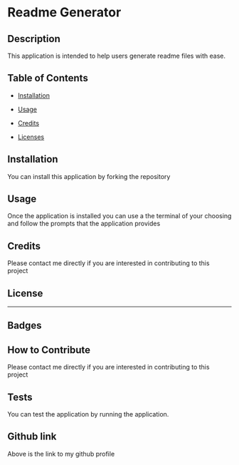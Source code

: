 
  # Readme Generator

  ## Description
  
  This application is intended to help users generate readme files with ease.
  
  ## Table of Contents
  
  - [Installation](#installation)

  - [Usage](#usage)

  - [Credits](#credits)

  - [Licenses](#license)
  
  ## Installation
  
  You can install this application by forking the repository
  
  ## Usage
  
  Once the application is installed you can use a the terminal of your choosing and follow the prompts that the application provides
  
  ## Credits
  
  Please contact me directly if you are interested in contributing to this project
  
  ## License
  
  ---
  
  ## Badges
  
  
  
  ## How to Contribute
  
  Please contact me directly if you are interested in contributing to this project
  
  ## Tests

  You can test the application by running the application.

  ## Github link

  Above is the link to my github profile

  